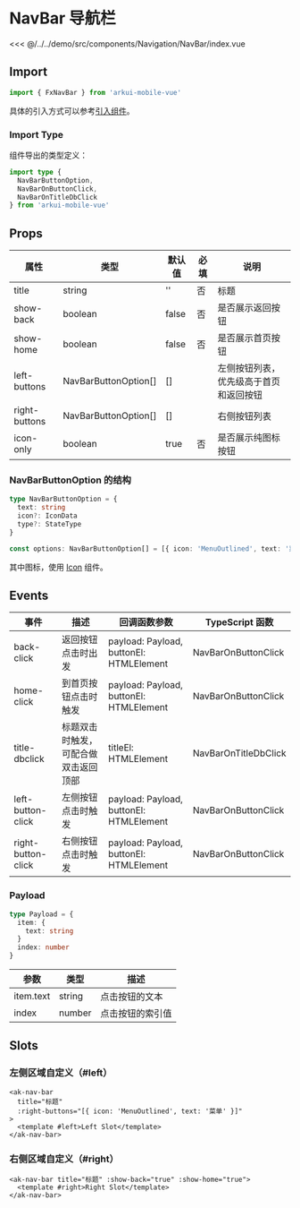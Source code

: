 # NavBar 导航栏

<CodeDemo name="NavBar">

<<< @/../../demo/src/components/Navigation/NavBar/index.vue

</CodeDemo>

## Import

```js
import { FxNavBar } from 'arkui-mobile-vue'
```

具体的引入方式可以参考[引入组件](../guide/import.md)。

### Import Type

组件导出的类型定义：

```ts
import type {
  NavBarButtonOption,
  NavBarOnButtonClick,
  NavBarOnTitleDbClick
} from 'arkui-mobile-vue'
```

## Props

| 属性          | 类型                 | 默认值 | 必填 | 说明                                   |
| ------------- | -------------------- | ------ | ---- | -------------------------------------- |
| title         | string               | ''     | 否   | 标题                                   |
| show-back     | boolean              | false  | 否   | 是否展示返回按钮                       |
| show-home     | boolean              | false  | 否   | 是否展示首页按钮                       |
| left-buttons  | NavBarButtonOption[] | []     |      | 左侧按钮列表，优先级高于首页和返回按钮 |
| right-buttons | NavBarButtonOption[] | []     |      | 右侧按钮列表                           |
| icon-only     | boolean              | true   | 否   | 是否展示纯图标按钮                     |

### NavBarButtonOption 的结构

```ts
type NavBarButtonOption = {
  text: string
  icon?: IconData
  type?: StateType
}

const options: NavBarButtonOption[] = [{ icon: 'MenuOutlined', text: '菜单' }]
```

其中图标，使用 [Icon](./Icon.md) 组件。

## Events

| 事件               | 描述                                 | 回调函数参数                            | TypeScript 函数      |
| ------------------ | ------------------------------------ | --------------------------------------- | -------------------- |
| back-click         | 返回按钮点击时出发                   | payload: Payload, buttonEl: HTMLElement | NavBarOnButtonClick  |
| home-click         | 到首页按钮点击时触发                 | payload: Payload, buttonEl: HTMLElement | NavBarOnButtonClick  |
| title-dbclick      | 标题双击时触发，可配合做双击返回顶部 | titleEl: HTMLElement                    | NavBarOnTitleDbClick |
| left-button-click  | 左侧按钮点击时触发                   | payload: Payload, buttonEl: HTMLElement | NavBarOnButtonClick  |
| right-button-click | 右侧按钮点击时触发                   | payload: Payload, buttonEl: HTMLElement | NavBarOnButtonClick  |

### Payload

```ts
type Payload = {
  item: {
    text: string
  }
  index: number
}
```

| 参数      | 类型   | 描述             |
| --------- | ------ | ---------------- |
| item.text | string | 点击按钮的文本   |
| index     | number | 点击按钮的索引值 |

## Slots

### 左侧区域自定义（#left）

```vue
<ak-nav-bar
  title="标题"
  :right-buttons="[{ icon: 'MenuOutlined', text: '菜单' }]"
>
  <template #left>Left Slot</template>
</ak-nav-bar>
```

### 右侧区域自定义（#right）

```vue
<ak-nav-bar title="标题" :show-back="true" :show-home="true">
  <template #right>Right Slot</template>
</ak-nav-bar>
```
